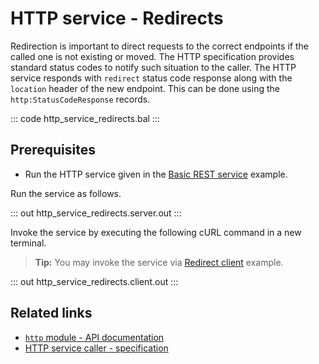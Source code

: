 # HTTP service - Redirects

Redirection is important to direct requests to the correct endpoints if the called one is not existing or moved. The HTTP specification provides standard status codes to notify such situation to the caller. The HTTP service responds with `redirect` status code response along with the `location` header of the new endpoint. This can be done using the `http:StatusCodeResponse` records.

::: code http_service_redirects.bal :::

## Prerequisites
- Run the HTTP service given in the [Basic REST service](/learn/by-example/http-basic-rest-service/) example.

Run the service as follows.

::: out http_service_redirects.server.out :::

Invoke the service by executing the following cURL command in a new terminal.

>**Tip:** You may invoke the service via [Redirect client](../http-client-redirects/) example.

::: out http_service_redirects.client.out :::

## Related links
- [`http` module - API documentation](https://lib.ballerina.io/ballerina/http/latest/)
- [HTTP service caller - specification](/spec/http/#2341-httpcaller)

